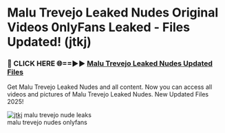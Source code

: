 # Malu Trevejo Leaked Nudes Original Videos 0nlyFans Leaked - Files Updated! (jtkj)

<h3>🔴 CLICK HERE 🌐==►► <a href="https://tinyurl.com/yc6ubb5a" rel="nofollow">Malu Trevejo Leaked Nudes Updated Files</a></h3>

Get Malu Trevejo Leaked Nudes and all content. Now you can access all videos and pictures of Malu Trevejo Leaked Nudes. New Updated Files 2025!

[![jtkj](https://i.imgur.com/7eu0CRL.gif)](https://tinyurl.com/yc6ubb5a)
malu trevejo nude leaks<br>
malu trevejo nudes onlyfans